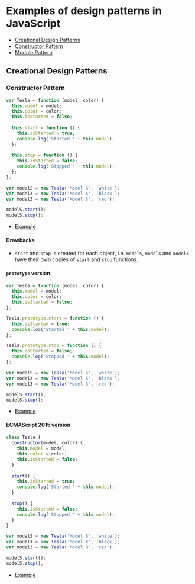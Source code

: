# Examples of design patterns in JavaScript

+ [Creational Design Patterns](#creational-design-patterns)
 + [Constructor Pattern]()
 + [Module Pattern]()

## Creational Design Patterns

### Constructor Pattern

```js
var Tesla = function (model, color) {
  this.model = model;
  this.color = color;
  this.isStarted = false;
  
  this.start = function () {
    this.isStarted = true;
    console.log('Started ' + this.model);
  };
  
  this.stop = function () {
    this.isStarted = false;
    console.log('Stopped ' + this.model);
  };
};

var modelS = new Tesla('Model S', 'white');
var modelX = new Tesla('Model X', 'black');
var model3 = new Tesla('Model 3', 'red');

modelS.start();
modelS.stop();
```

+ [Example](https://repl.it/CJDf)

#### Drawbacks

+ `start` and `stop` is created for each object, i.e. `modelS`, `modelX` and `model3` have their own copies of `start` and `stop` functions.

#### `prototype` version

```js
var Tesla = function (model, color) {
  this.model = model;
  this.color = color;
  this.isStarted = false;
};

Tesla.prototype.start = function () {
  this.isStarted = true;
  console.log('Started ' + this.model);
};

Tesla.prototype.stop = function () {
  this.isStarted = false;
  console.log('Stopped ' + this.model);
};

var modelS = new Tesla('Model S', 'white');
var modelX = new Tesla('Model X', 'black');
var model3 = new Tesla('Model 3', 'red');

modelS.start();
modelS.stop();
```

+ [Example](https://repl.it/CJDm)

#### ECMAScript 2015 version

```js
class Tesla {
  constructor(model, color) {
    this.model = model;
    this.color = color;
    this.isStarted = false;
  }
  
  start() {
    this.isStarted = true;
    console.log('Started ' + this.model);
  }
  
  stop() {
    this.isStarted = false;
    console.log('Stopped ' + this.model);
  }
}

var modelS = new Tesla('Model S', 'white');
var modelX = new Tesla('Model X', 'black');
var model3 = new Tesla('Model 3', 'red');

modelS.start();
modelS.stop();
```

+ [Example](https://repl.it/CJDz)
